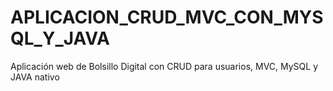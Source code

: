 # APLICACION_CRUD_MVC_CON_MYSQL_Y_JAVA
Aplicación web de Bolsillo Digital con CRUD para usuarios, MVC, MySQL y JAVA nativo

